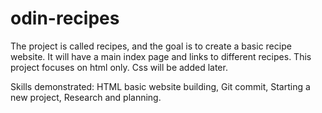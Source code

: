 # odin-recipes
<!--Set up your README.md file and write a brief introduction describing what the current project is and what skills you will have demonstrated once you have completed it. (You can also do this as a self-reflection at the end of the project, which is a good way to review what you have learned.)-->
The project is called recipes, and the goal is to create a basic recipe website. 
It will have a main index page and links to different recipes.
This project focuses on html only. Css will be added later. 

Skills demonstrated: 
HTML basic website building,
Git commit,
Starting a new project,
Research and planning.
